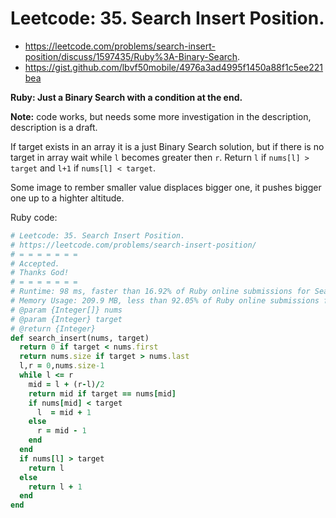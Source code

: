 # Leetcode: 35. Search Insert Position.


- https://leetcode.com/problems/search-insert-position/discuss/1597435/Ruby%3A-Binary-Search.
- https://gist.github.com/lbvf50mobile/4976a3ad4995f1450a88f1c5ee221bea
 
**Ruby: Just a Binary Search with a condition at the end.**

**Note:** code works, but needs some more investigation in the description, description is a draft. 

If target exists in an array it is a just Binary Search solution, but if there is no target in array wait while `l` becomes greater then `r`. Return `l` if  `nums[l] > target` and `l+1` if `nums[l] < target`. 

Some image to rember smaller value displaces bigger one, it pushes bigger one up to a highter altitude. 

Ruby code:
```Ruby
# Leetcode: 35. Search Insert Position.
# https://leetcode.com/problems/search-insert-position/
# = = = = = = =
# Accepted.
# Thanks God!
# = = = = = = =
# Runtime: 98 ms, faster than 16.92% of Ruby online submissions for Search Insert Position.
# Memory Usage: 209.9 MB, less than 92.05% of Ruby online submissions for Search Insert Position.
# @param {Integer[]} nums
# @param {Integer} target
# @return {Integer}
def search_insert(nums, target)
  return 0 if target < nums.first
  return nums.size if target > nums.last
  l,r = 0,nums.size-1
  while l <= r
    mid = l + (r-l)/2
    return mid if target == nums[mid]
    if nums[mid] < target
      l  = mid + 1
    else
      r = mid - 1
    end
  end
  if nums[l] > target
    return l
  else
    return l + 1
  end
end
```
